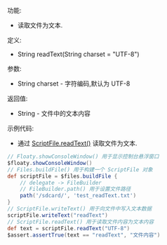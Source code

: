 功能:

+ 读取文件为文本.

定义:

+ String readText(String charset = "UTF-8")

参数:

+ String charset - 字符编码,默认为 UTF-8

返回值:

+ String - 文件中的文本内容

示例代码:

+ 通过 [ScriptFile.readText()](/API/File/ScriptFile/README.md?id=readText) 读取文件为文本.

```groovy
// Floaty.showConsoleWindow() 用于显示控制台悬浮窗口
$floaty.showConsoleWindow()
// Files.buildFile() 用于构建一个 ScriptFile 对象
def scriptFile = $files.buildFile {
    // delegate -> FileBuilder
    // FileBuilder.path() 用于设置文件路径
    path('/sdcard/', 'test_readText.txt')
}
// ScriptFile.writeText() 用于向文件中写入文本数据
scriptFile.writeText("readText")
// ScriptFile.readText() 用于读取文件内容为文本内容
def text = scriptFile.readText("UTF-8")
$assert.assertTrue(text == "readText", "文件内容")
```